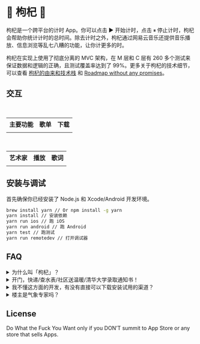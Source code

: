 # 🐸 枸杞 🐸
枸杞是一个跨平台的计时 App。你可以点击 ▶️ 开始计时，点击 ⏸ 停止计时，枸杞会帮助你统计计时的总时间。除去计时之外，枸杞通过网易云音乐还提供音乐播放、信息浏览等乱七八糟的功能，让你计更多的时。

枸杞在实现上使用了彻底分离的 MVC 架构，在 M 层和 C 层有 260 多个测试来保证数据和逻辑的正确，且测试覆盖率达到了 99%。更多关于枸杞的技术细节，可以查看 [枸杞的由来和技术栈](https://github.com/yuche/gouqi/issues/1) 和 [Roadmap without any promises](https://github.com/yuche/gouqi/issues/2)。

## 交互

<table>
  <tr>
    <th>主要功能</th>
    <th>歌单</th>
    <th>下载</th>
  </tr>
  <tr>
<td>
<a href="https://ooo.0o0.ooo/2017/06/08/5938c0d26bb00.gif"><img src="https://ooo.0o0.ooo/2017/06/08/5938c0d26bb00.gif" alt=""></a>
</td>
<td>
  <a href="https://ooo.0o0.ooo/2017/06/08/5938c0de05c00.gif"><img src="https://ooo.0o0.ooo/2017/06/08/5938c0de05c00.gif" alt=""></a>
</td>
<td>
  <a href="https://ooo.0o0.ooo/2017/06/08/5938c0dd8c706.gif"><img src="https://ooo.0o0.ooo/2017/06/08/5938c0dd8c706.gif" alt=""></a> </td>
  </tr>
</table>

<table>
  <tr>
    <th>艺术家</th>
    <th>播放</th>
    <th>歌词</th>
  </tr>
  <tr>
<td>
<a href="https://ooo.0o0.ooo/2017/06/08/5938c0dbcec2f.gif"><img src="https://ooo.0o0.ooo/2017/06/08/5938c0dbcec2f.gif" alt=""></a>
</td>
<td>
  <a href="https://ooo.0o0.ooo/2017/06/08/5938c0dc21160.gif"><img src="https://ooo.0o0.ooo/2017/06/08/5938c0dc21160.gif" alt=""></a>
</td>
<td>
  <a href="https://ooo.0o0.ooo/2017/06/08/5938c0d5139f9.gif"><img src="https://ooo.0o0.ooo/2017/06/08/5938c0d5139f9.gif" alt=""></a> </td>
  </tr>
</table>


## 安装与调试
首先确保你已经安装了 Node.js 和 Xcode/Android 开发环境。

```bash
brew install yarn // Or npm install -g yarn
yarn install // 安装依赖
yarn run ios // 跑 iOS
yarn run android // 跑 Android
yarn test // 跑测试
yarn run remotedev // 打开调试器
```

## FAQ
<details>
  <summary>为什么叫「枸杞」？</summary>

因为我打飞机太多了，需要多吃点枸杞补补身子。

</details>

<details>
  <summary>开门，快递/查水表/社区送温暖/清华大学录取通知书！</summary>

没有网购，家里长期停水没有水表，天气太热了不需要社区送温暖，考不上清华没有录取通知书。

</details>

<details>
  <summary>我不懂这方面的开发，有没有直接可以下载安装试用的渠道？</summary>

没有，你得自己编译。如果我提供了这个渠道就会有 bad guys 发律师信给我。

</details>

<details>
  <summary>楼主是气象专家吗？</summary>

不是，我对天气预报没有任何研究。

</details>

## License
Do What the Fuck You Want only if you DON’T  summit to App Store or any store that sells  Apps.
